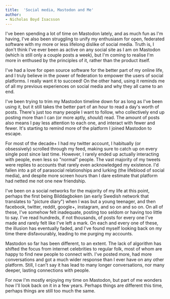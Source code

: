 ```yaml
---
title:  'Social media, Mastodon and Me'
author:
- Nicholas Boyd Isacsson
---
```


I've been spending a lot of time on Mastodon lately, and as much fun as I'm having, I've also been struggling to unify my enthusiasm for open, federated software with my more or less lifelong dislike of social media.
Truth is, I don't think I've ever been as active on any social site as I am on Mastodon (which is still only a couple posts a week), but I'm coming to realise I'm more in enthused by the principles of it, rather than the product itself.

I've had a love for open source software for the better part of my online life, and I truly believe in the power of federation to empower the users of social platforms.
I really want it to succeed!
On the other hand, using it reminds me of all my previous experiences on social media and why they all came to an end.

I've been trying to trim my Mastodon timeline down for as long as I've been using it, but it still takes the better part of an hour to read a day's worth of posts.
There's just too many people I want to follow, who collectively end up posting more than I can (or more aptly, *should*) read.
The amount of posts also means I pay less attention to each one, and interact with fewer and fewer.
It's starting to remind more of the platform I joined Mastodon to escape.

For most of the decade+ I had my twitter account, I habitually (or obsessively) scrolled through my feed, making sure to catch up on every single post since last time.
However, I rarely ended up actually interacting with people, even less so "normal" people.
The vast majority of my tweets were replies to accounts that rarely even acknowledged my existence.
I'd fallen into a pit of parasocial relationships and lurking (the lifeblood of social media), and despite more screen hours than I dare estimate that platform had netted me not one new friendship.

I've been on a social networks for the majority of my life at this point, perhaps the first being Bilddagboken (an early Swedish network that translates to "picture diary") when I was but a young teenager, and then facebook, twitter, reddit, google+, instagram, and so on and so on.
On all of these, I've somehow felt inadequate, posting too seldom or having too little to say.
I've read hundreds, if not thousands, of posts for every one I've made and rarely felt like I've left a mark.
On each and every one of these, the illusion has eventually faded, and I've found myself looking back on my time there disfavourably, leading to me purging my accounts.

Mastodon so far has been different, to an extent.
The lack of algorithm has shifted the focus from internet celebrities to regular folk, most of whom are happy to find new people to connect with.
I've posted more, had more conversations and got a much wider response than I ever have on any other platform.
Still, I can't say it has lead to many longer conversations, nor many deeper, lasting connections with people.

For now I'm mostly enjoying my time on Mastodon, but part of me wonders how I'll look back on it in a few years.
Perhaps things are different this time, perhaps things are still too much the same.

